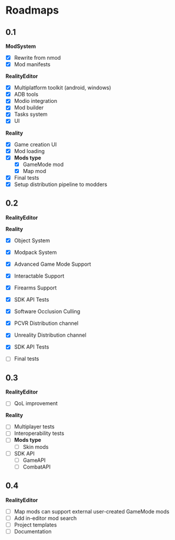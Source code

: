 ﻿# Roadmaps

## 0.1

**ModSystem**  

- [x] Rewrite from nmod
- [x] Mod manifests

**RealityEditor**  

- [x] Multiplatform toolkit (android, windows)
- [x] ADB tools
- [x] Modio integration
- [x] Mod builder
- [x] Tasks system
- [x] UI  

**Reality**  

- [x] Game creation UI
- [x] Mod loading
- [x] **Mods type**
    * [x] GameMode mod
    * [x] Map mod
- [x] Final tests  
- [x] Setup distribution pipeline to modders

## 0.2
**RealityEditor**  

**Reality**  

- [x] Object System
- [x] Modpack System
- [x] Advanced Game Mode Support
- [x] Interactable Support
- [x] Firearms Support
- [x] SDK API Tests
- [x] Software Occlusion Culling
- [x] PCVR Distribution channel
- [x] Unreality Distribution channel
- [x] SDK API Tests
- [ ] Final tests



## 0.3
**RealityEditor**  

- [ ] QoL improvement  

**Reality**  

- [ ] Multiplayer tests
- [ ] Interoperability tests
- [ ] **Mods type**
    * [ ] Skin mods
- [ ] SDK API
    * [ ] GameAPI
    * [ ] CombatAPI  

## 0.4
**RealityEditor**  

- [ ] Map mods can support external user-created GameMode mods
- [ ] Add in-editor mod search
- [ ] Project templates
- [ ] Documentation  

